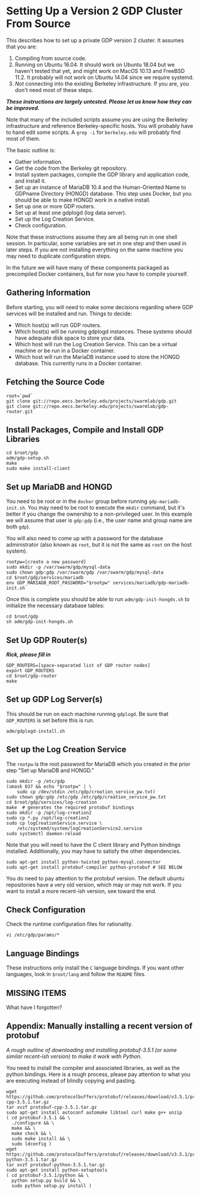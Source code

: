 # Setting Up a Version 2 GDP Cluster From Source

This describes how to set up a private GDP version 2 cluster.
It assumes that you are:

 1.  Compiling from source code.
 2.  Running on Ubuntu 16.04.  It should work on Ubuntu 18.04 but
     we haven't tested that yet, and might work on MacOS 10.13 and
     FreeBSD 11.2.  It probably will not work on Ubuntu 14.04 since
     we require systemd.
 3.  _Not_ connecting into the existing Berkeley infrastructure.
     If you are, you don't need most of these steps.

***These instructions are largely untested.  Please let us know
how they can be improved.***

Note that many of the included scripts assume you are using the
Berkeley infrastructure and reference Berkeley-specific hosts.  You
will probably have to hand edit some scripts.  A `grep -i` for
`berkeley.edu` will probably find most of them.

The basic outline is:

 * Gather information.
 * Get the code from the Berkeley git repository.
 * Install system packages, compile the GDP library and application
   code, and install it.
 * Set up an instance of MariaDB 10.4 and the Human-Oriented Name
   to GDPname Directory (HONGD) database.  This step uses Docker,
   but you should be able to make HONGD work in a native install.
 * Set up one or more GDP routers.
 * Set up at least one gdplogd (log data server).
 * Set up the Log Creation Service.
 * Check configuration.

Note that these instructions assume they are all being run in one
shell session.  In particular, some variables are set in one step
and then used in later steps.  If you are not installing everything
on the same machine you may need to duplicate configuration steps.

In the future we will have many of these components packaged as
precompiled Docker containers, but for now you have to compile
yourself.

## Gathering Information

Before starting, you will need to make some decisions regarding
where GDP services will be installed and run.  Things to decide:

 * Which host(s) will run GDP routers.
 * Which host(s) will be running gdplogd instances.  These systems
   should have adequate disk space to store your data.
 * Which host will run the Log Creation Service.  This can be
   a virtual machine or be run in a Docker container.
 * Which host will run the MariaDB instance used to store the
   HONGD database.  This currently runs in a Docker container.

## Fetching the Source Code

    root=`pwd`
    git clone git://repo.eecs.berkeley.edu/projects/swarmlab/gdp.git
    git clone git://repo.eecs.berkeley.edu/projects/swarmlab/gdp-router.git

## Install Packages, Compile and Install GDP Libraries

    cd $root/gdp
    adm/gdp-setup.sh
    make
    sudo make install-client

## Set up MariaDB and HONGD

You need to be root or in the `docker` group before running
`gdp-mariadb-init.sh`.  You may need to be root to execute the
`mkdir` command, but it's better if you change the ownership to a
non-privileged user.  In this example we will assume that user
is `gdp:gdp` (i.e., the user name and group name are both `gdp`).

You will also need to come up with a password for the database
administrator (also known as `root`, but it is not the same as `root`
on the host system).

    rootpw=[create a new password]
    sudo mkdir -p /var/swarm/gdp/mysql-data
    sudo chown gdp:gdp /var/swarm/gdp /var/swarm/gdp/mysql-data
    cd $root/gdp/services/mariadb
    env GDP_MARIADB_ROOT_PASSWORD="$rootpw" services/mariadb/gdp-mariadb-init.sh

Once this is complete you should be able to run `adm/gdp-init-hongds.sh`
to initialize the necessary database tables:

    cd $root/gdp
    sh adm/gdp-init-hongds.sh

## Set Up GDP Router(s)

***Rick, please fill in***

    GDP_ROUTERS=[space-separated list of GDP router nodes]
    export GDP_ROUTERS
    cd $root/gdp-router
    make

## Set up GDP Log Server(s)

This should be run on each machine running `gdplogd`.  Be sure that
`GDP_ROUTERS` is set before this is run.

    adm/gdplogd-install.sh

## Set up the Log Creation Service

The `rootpw` is the root password for MariaDB which you created in the
prior step "Set up MariaDB and HONGD."

    sudo mkdir -p /etc/gdp
    (umask 037 && echo "$rootpw" | \
        sudo cp /dev/stdin /etc/gdp/creation_service_pw.txt)
    sudo chown gdp:gdp /etc/gdp /etc/gdp/creation_service_pw.txt
    cd $root/gdp/services/log-creation
    make  # generates the required protobuf bindings
    sudo mkdir -p /opt/log-creation2
    sudo cp *.py /opt/log-creation2
    sudo cp logCreationService.service \
        /etc/systemd/system/logCreationService2.service
    sudo systemctl daemon-reload

Note that you will need to have the C client library and Python bindings
installed. Additionally, you may have to satisfy the other dependencies.

    sudo apt-get install python-twisted python-mysql.connector
    sudo apt-get install protobuf-compiler python-protobuf # SEE BELOW

You do need to pay attention to the protobuf version. The default ubuntu
repositories have a very old version, which may or may not work. If you
want to install a more recent-ish version, see toward the end.

## Check Configuration

Check the runtime configuration files for rationality.

    vi /etc/gdp/params/*

## Language Bindings

These instructions only install the `C` language bindings.  If you want
other languages, look in `$root/lang` and follow the `README` files.

## MISSING ITEMS

What have I forgotten?

## Appendix: Manually installing a recent version of protobuf

*A rough outline of downloading and installing protobuf-3.5.1 (or some
similar recent-ish version) to make it work with Python.*

You need to install the compiler and associated libraries, as well as the
python bindings. Here is a rough process, please pay attention to what
you are executing instead of blindly copying and pasting.

    wget https://github.com/protocolbuffers/protobuf/releases/download/v3.5.1/protobuf-cpp-3.5.1.tar.gz
    tar xvzf protobuf-cpp-3.5.1.tar.gz
    sudo apt-get install autoconf automake libtool curl make g++ unzip
    ( cd protobuf-3.5.1 && \
      ./configure && \
      make && \
      make check && \
      sudo make install && \
      sudo ldconfig )
    wget https://github.com/protocolbuffers/protobuf/releases/download/v3.5.1/protobuf-python-3.5.1.tar.gz
    tar xvzf protobuf-python-3.5.1.tar.gz
    sudo apt-get install python-setuptools
    ( cd protobuf-3.5.1/python && \
      python setup.py build && \
      sudo python setup.py install )
